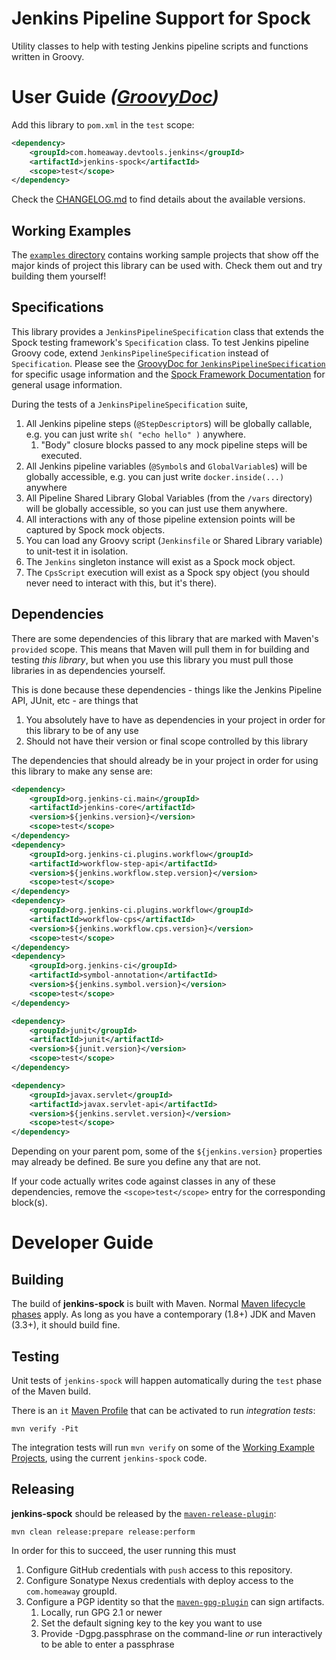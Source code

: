 Jenkins Pipeline Support for Spock
==============================

Utility classes to help with testing Jenkins pipeline scripts and functions written in Groovy.

User Guide _([GroovyDoc](https://javadoc.io/doc/com.homeaway.devtools.jenkins/jenkins-spock))_
==============================

Add this library to `pom.xml` in the `test` scope:

```xml
<dependency>
	<groupId>com.homeaway.devtools.jenkins</groupId>
	<artifactId>jenkins-spock</artifactId>
	<scope>test</scope>
</dependency>
```

Check the [CHANGELOG.md](CHANGELOG.md) to find details about the available versions.

Working Examples
-------------------------

The [`examples` directory](examples) contains working sample projects that show off the major kinds of project this library can be used with.
Check them out and try building them yourself!

Specifications
-------------------------

This library provides a `JenkinsPipelineSpecification` class that extends the Spock testing framework's `Specification` class. To test Jenkins pipeline Groovy code, extend `JenkinsPipelineSpecification` instead of `Specification`.
Please see the [GroovyDoc for `JenkinsPipelineSpecification`](http://javadoc.io/page/com.homeaway.devtools.jenkins/jenkins-spock/latest/com/homeaway/devtools/jenkins/testing/JenkinsPipelineSpecification.html) for specific usage information and the [Spock Framework Documentation](http://docs.spockframework.org/) for general usage information.

During the tests of a `JenkinsPipelineSpecification` suite,

1. All Jenkins pipeline steps (`@StepDescriptor`s) will be globally callable, e.g. you can just write `sh( "echo hello" )` anywhere.
	1. "Body" closure blocks passed to any mock pipeline steps will be executed.
2. All Jenkins pipeline variables (`@Symbol`s and `GlobalVariable`s) will be globally accessible, e.g. you can just write `docker.inside(...)` anywhere
3. All Pipeline Shared Library Global Variables (from the `/vars` directory) will be globally accessible, so you can just use them anywhere.
4. All interactions with any of those pipeline extension points will be captured by Spock mock objects.
5. You can load any Groovy script (`Jenkinsfile` or Shared Library variable) to unit-test it in isolation.
6. The `Jenkins` singleton instance will exist as a Spock mock object.
7. The `CpsScript` execution will exist as a Spock spy object (you should never need to interact with this, but it's there).

Dependencies
-------------------------

There are some dependencies of this library that are marked with Maven's `provided` scope.
This means that Maven will pull them in for building and testing _this library_, but when you use this library you must pull those libraries in as dependencies yourself.

This is done because these dependencies - things like the Jenkins Pipeline API, JUnit, etc - are things that

1. You absolutely have to have as dependencies in your project in order for this library to be of any use
2. Should not have their version or final scope controlled by this library

The dependencies that should already be in your project in order for using this library to make any sense are:

```xml
<dependency>
	<groupId>org.jenkins-ci.main</groupId>
	<artifactId>jenkins-core</artifactId>
	<version>${jenkins.version}</version>
	<scope>test</scope>
</dependency>
<dependency>
	<groupId>org.jenkins-ci.plugins.workflow</groupId>
	<artifactId>workflow-step-api</artifactId>
	<version>${jenkins.workflow.step.version}</version>
	<scope>test</scope>
</dependency>
<dependency>
	<groupId>org.jenkins-ci.plugins.workflow</groupId>
	<artifactId>workflow-cps</artifactId>
	<version>${jenkins.workflow.cps.version}</version>
	<scope>test</scope>
</dependency>
<dependency>
	<groupId>org.jenkins-ci</groupId>
	<artifactId>symbol-annotation</artifactId>
	<version>${jenkins.symbol.version}</version>
	<scope>test</scope>
</dependency>

<dependency>
	<groupId>junit</groupId>
	<artifactId>junit</artifactId>
	<version>${junit.version}</version>
	<scope>test</scope>
</dependency>

<dependency>
	<groupId>javax.servlet</groupId>
	<artifactId>javax.servlet-api</artifactId>
	<version>${jenkins.servlet.version}</version>
	<scope>test</scope>
</dependency>
```

Depending on your parent pom, some of the `${jenkins.version}` properties may already be defined. Be sure you define any that are not.

If your code actually writes code against classes in any of these dependencies, remove the `<scope>test</scope>` entry for the corresponding block(s).

Developer Guide
==============================

Building
-------------------------

The build of **jenkins-spock** is built with Maven. Normal [Maven lifecycle phases](https://maven.apache.org/guides/introduction/introduction-to-the-lifecycle.html) apply.
As long as you have a contemporary (1.8+) JDK and Maven (3.3+), it should build fine.

Testing
-------------------------

Unit tests of `jenkins-spock` will happen automatically during the `test` phase of the Maven build.

There is an `it` [Maven Profile](https://maven.apache.org/guides/introduction/introduction-to-profiles.html) that can be activated to run _integration tests_:

	mvn verify -Pit

The integration tests will run `mvn verify` on some of the [Working Example Projects](examples), using the current `jenkins-spock` code.

Releasing
-------------------------

**jenkins-spock** should be released by the [`maven-release-plugin`](https://maven.apache.org/maven-release/maven-release-plugin/):

	mvn clean release:prepare release:perform

In order for this to succeed, the user running this must

1. Configure GitHub credentials with `push` access to this repository.
2. Configure Sonatype Nexus credentials with deploy access to the `com.homeaway` groupId.
3. Configure a PGP identity so that the [`maven-gpg-plugin`](https://maven.apache.org/plugins/maven-gpg-plugin/) can sign artifacts.
	1. Locally, run GPG 2.1 or newer
	2. Set the default signing key to the key you want to use
	3. Provide -Dgpg.passphrase on the command-line _or_ run interactively to be able to enter a passphrase